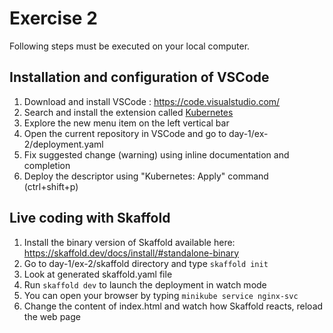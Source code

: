 # Exercise 2

Following steps must be executed on your local computer.

## Installation and configuration of VSCode

1. Download and install VSCode : https://code.visualstudio.com/
2. Search and install the extension called [Kubernetes](https://marketplace.visualstudio.com/items?itemName=ms-kubernetes-tools.vscode-kubernetes-tools)
3. Explore the new menu item on the left vertical bar
4. Open the current repository in VSCode and go to day-1/ex-2/deployment.yaml
4. Fix suggested change (warning) using inline documentation and completion
5. Deploy the descriptor using "Kubernetes: Apply" command (ctrl+shift+p)


## Live coding with Skaffold

1. Install the binary version of Skaffold available here: https://skaffold.dev/docs/install/#standalone-binary
2. Go to day-1/ex-2/skaffold directory and type `skaffold init`
3. Look at generated skaffold.yaml file
4. Run `skaffold dev` to launch the deployment in watch mode
5. You can open your browser by typing `minikube service nginx-svc`
5. Change the content of index.html and watch how Skaffold reacts, reload the web page

